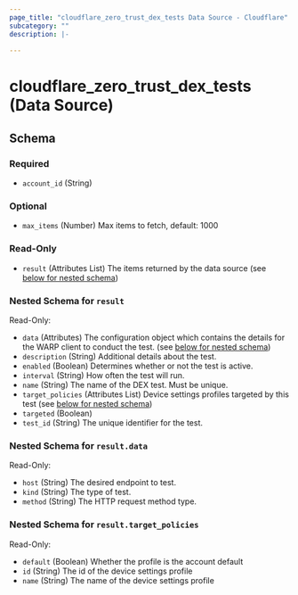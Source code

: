 ```yaml
---
page_title: "cloudflare_zero_trust_dex_tests Data Source - Cloudflare"
subcategory: ""
description: |-
  
---
```


# cloudflare_zero_trust_dex_tests (Data Source)




<!-- schema generated by tfplugindocs -->
## Schema

### Required

- `account_id` (String)

### Optional

- `max_items` (Number) Max items to fetch, default: 1000

### Read-Only

- `result` (Attributes List) The items returned by the data source (see [below for nested schema](#nestedatt--result))

<a id="nestedatt--result"></a>
### Nested Schema for `result`

Read-Only:

- `data` (Attributes) The configuration object which contains the details for the WARP client to conduct the test. (see [below for nested schema](#nestedatt--result--data))
- `description` (String) Additional details about the test.
- `enabled` (Boolean) Determines whether or not the test is active.
- `interval` (String) How often the test will run.
- `name` (String) The name of the DEX test. Must be unique.
- `target_policies` (Attributes List) Device settings profiles targeted by this test (see [below for nested schema](#nestedatt--result--target_policies))
- `targeted` (Boolean)
- `test_id` (String) The unique identifier for the test.

<a id="nestedatt--result--data"></a>
### Nested Schema for `result.data`

Read-Only:

- `host` (String) The desired endpoint to test.
- `kind` (String) The type of test.
- `method` (String) The HTTP request method type.


<a id="nestedatt--result--target_policies"></a>
### Nested Schema for `result.target_policies`

Read-Only:

- `default` (Boolean) Whether the profile is the account default
- `id` (String) The id of the device settings profile
- `name` (String) The name of the device settings profile


